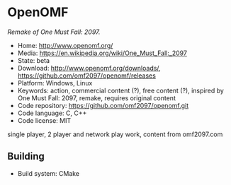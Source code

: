 # OpenOMF

_Remake of One Must Fall: 2097._

- Home: http://www.openomf.org/
- Media: https://en.wikipedia.org/wiki/One_Must_Fall:_2097
- State: beta
- Download: http://www.openomf.org/downloads/, https://github.com/omf2097/openomf/releases
- Platform: Windows, Linux
- Keywords: action, commercial content (?), free content (?), inspired by One Must Fall: 2097, remake, requires original content
- Code repository: https://github.com/omf2097/openomf.git
- Code language: C, C++
- Code license: MIT

single player, 2 player and network play work, content from omf2097.com

## Building

- Build system: CMake

